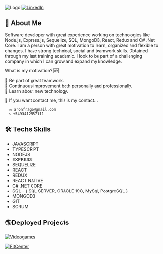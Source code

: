 ![Logo](https://i.postimg.cc/Yq0jPGXC/background.jpg)
[![LinkedIn](https://img.shields.io/badge/LinkedIn-AronFraga-blue)](https://www.linkedin.com/in/aaron-fraga-4036a8244)

## 🚀 About Me
Software developer with great experience working on technologies like Node.js, Express.js, Sequelize, SQL, MongoDB, React, Redux and C# .Net Core. I am a person with great motivation to learn, organized and flexible to changes.  I have strong technical, social and teamwork skills. Obtained through my last training academic. I look to be part of a challenging company in which I can grow and expand my knowledge.

What is my motivation? 🆙

   📌 Be part of great teamwork.
   <br />
   📌 Continuous improvement both personally and professionally. 
   <br />
   📌 Learn about new technology. 

👋 If you want contact me, this is my contact...

      ✉️ aronfraga@gmail.com
      📞 +5493412557111

## 🛠 Techs Skills
- JAVASCRIPT
- TYPESCRIPT
- NODEJS
- EXPRESS
- SEQUELIZE
- REACT
- REDUX
- REACT NATIVE
- C# .NET CORE
- SQL - { SQL SERVER, ORACLE 19C, MySql, PostgreSQL }
- MONGODB
- GIT
- SCRUM

## 🌎Deployed Projects

[![Videogames](https://img.shields.io/badge/Project-Videogames-blueviolet)](https://main.d3stec1pzh5mx.amplifyapp.com/)

[![FitCenter](https://img.shields.io/badge/Project-Fit--Center-yellow)](https://app-gym-frontend.vercel.app/)
